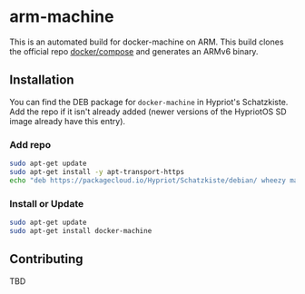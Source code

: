 # arm-machine

This is an automated build for docker-machine on ARM.
This build clones the official repo [docker/compose](https://github.com/docker/machine) and generates an ARMv6 binary.

## Installation

You can find the DEB package for `docker-machine` in Hypriot's Schatzkiste. Add the repo if it isn't already added (newer versions of the HypriotOS SD image already have this entry).

### Add repo

```bash
sudo apt-get update
sudo apt-get install -y apt-transport-https
echo "deb https://packagecloud.io/Hypriot/Schatzkiste/debian/ wheezy main" | sudo tee /etc/apt/sources.list.d/hypriot.list
```

### Install or Update

```bash
sudo apt-get update
sudo apt-get install docker-machine
```

## Contributing

TBD
